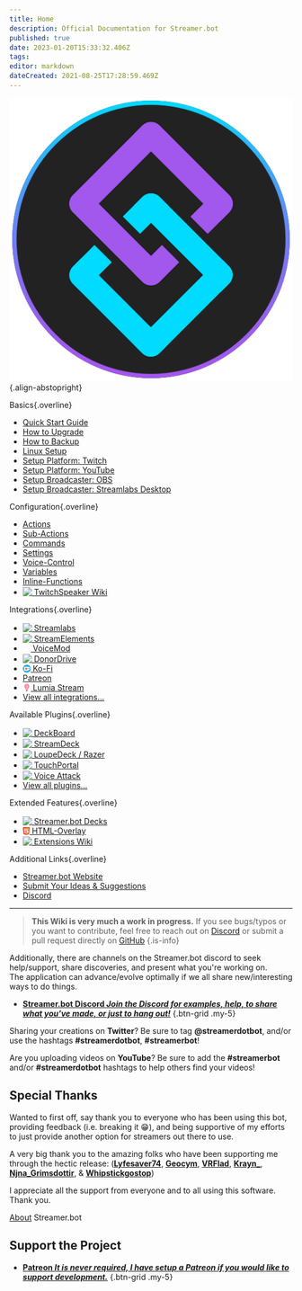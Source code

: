```yaml
---
title: Home
description: Official Documentation for Streamer.bot
published: true
date: 2023-01-20T15:33:32.406Z
tags: 
editor: markdown
dateCreated: 2021-08-25T17:28:59.469Z
---
```


![streamerbot.png](/logos/streamerbot.png){.align-abstopright}

<section class="overview-grid my-5">
<div>

Basics{.overline}
* [<i class="primary--text mdi mdi-rocket-launch"></i> Quick Start Guide](/Quick-Start)
* [<i class="primary--text mdi mdi-publish"></i> How to Upgrade](/Update)
* [<i class="primary--text mdi mdi-backup-restore"></i> How to Backup](/Backup)
* [<i class="primary--text mdi mdi-linux"></i> Linux Setup](/Linux-Support)
* [Setup Platform: Twitch](/Platforms/Twitch)
* [Setup Platform: YouTube](/Platforms/YouTube)
* [Setup Broadcaster: OBS](/Broadcasters/OBS)
* [Setup Broadcaster: Streamlabs Desktop](/Broadcasters/StreamlabsDesktop)
</div>
<div>

Configuration{.overline}
* [Actions](/Actions)
* [Sub-Actions](/Sub-Actions)
* [Commands](/Commands)
* [Settings](/Settings)
* [Voice-Control](/Voice-Control)
* [Variables](/Variables)
* [Inline-Functions](/Inline-Functions)
* [<img style="height: 1em; transform: translateY(2px);" src="https://streamer.bot/twitchspeaker/logo.svg"> TwitchSpeaker Wiki](/Integrations/TwitchSpeaker)
  
</div>

<div>

Integrations{.overline}
* [<img style="height: 1em; transform: translateY(2px);" src="https://streamer.bot/img/integrations/streamlabs.png"> Streamlabs](/Integrations/Streamlabs)
* [<img style="height: 1em; transform: translateY(2px);" src="https://streamer.bot/img/integrations/streamelements.png"> StreamElements](/Integrations/StreamElements)
* [<img style="height: 1em; transform: translateY(2px);" src="/logos/voicemod.png"> VoiceMod](/Integrations/VoiceMod)
* [<img style="height: 1em; transform: translateY(2px);" src="/donordrive.webp"> DonorDrive](/Integrations/DonorDrive)
* [<img style="height: 1em; transform: translateY(2px);" src="/ko-fi_icon_rgb_rounded.png"> Ko-Fi](/Integrations/Ko-Fi)
* [<i class="mdi mdi-patreon text--patreon"></i> Patreon](/Integrations/Patreon)
* [<img style="height: 1em; transform: translateY(2px);" src="/logos/lumia_stream.png"> Lumia Stream](/Integrations/Lumia-Stream)
* [View all integrations...](/Integrations)

</div>

<div>

Available Plugins{.overline}
* [<img style="height: 1em; transform: translateY(2px);" src="https://streamer.bot/img/integrations/deckboard.png"> DeckBoard](https://github.com/rivafarabi/streamerbot-deckboard)
* [<img style="height: 1em; transform: translateY(2px);" src="https://streamer.bot/img/integrations/streamdeck.png"> StreamDeck](/Plugins/Stream-Deck)
* [<img style="height: 1em; transform: translateY(2px);" src="https://streamer.bot/img/integrations/loupedeck.jpg"> LoupeDeck / Razer](https://github.com/XeroxDev/Loupedeck-plugin-StreamerBot)
* [<img style="height: 1em; transform: translateY(2px);" src="https://streamer.bot/img/integrations/touchportal.png"> TouchPortal](https://www.christophecvb.com/touch-portal/plugins/streamer-bot)
* [<img style="height: 1em; transform: translateY(2px);" src="https://streamer.bot/img/integrations/voiceattack.png"> Voice Attack](https://github.com/nate1280/voiceattack-Streamer.bot)
* [View all plugins...](/Plugins)

</div>

<div>

Extended Features{.overline}
* [<img style="height: 1em; transform: translateY(2px);" src="https://streamer.bot/img/deck-logo.png"> Streamer.bot Decks](/Extended-Features/HTML-Decks)
* [<img style="height: 1em; transform: translateY(2px);" src="/logos/html.svg"> HTML-Overlay](/Extended-Features/HTML-Overlay)
* [<img style="height: 1em; transform: translateY(2px);" src="https://extensions.streamer.bot/logos/streamerbot-ext-logo.png"> Extensions Wiki](https://extensions.streamer.bot)

</div>

<div>

Additional Links{.overline}
* [Streamer.bot Website](https://streamer.bot)
* [Submit Your Ideas &amp; Suggestions](https://ideas.streamer.bot)
* [Discord](https://discord.streamer.bot)

</div>
</section>

---

> **This Wiki is very much a work in progress.**
> If you see bugs/typos or you want to contribute, feel free to reach out on [Discord](https://discord.streamer.bot) or submit a pull request directly on [GitHub](https://github.com/Streamerbot/streamerbot-wiki)
{.is-info}


Additionally, there are channels on the Streamer.bot discord to seek help/support, share discoveries, and present what you're working on.  
The application can advance/evolve optimally if we all share new/interesting ways to do things.

- [<i class="mdi mdi-discord text--discord"></i> **Streamer.bot Discord *Join the Discord for examples, help, to share what you've made, or just to hang out!***](https://discord.streamer.bot)
{.btn-grid .my-5}

Sharing your creations on **Twitter**? Be sure to tag **@streamerdotbot**, and/or use the hashtags **#streamerdotbot**, **#streamerbot**!

Are you uploading videos on **YouTube**? Be sure to add the **#streamerbot** and/or **#streamerdotbot** hashtags to help others find your videos!


## Special Thanks

Wanted to first off, say thank you to everyone who has been using this bot, providing feedback (i.e. breaking it 😁), and being supportive of my efforts to just provide another option for streamers out there to use.

A very big thank you to the amazing folks who have been supporting me through the hectic release:
(**[Lyfesaver74](https://twitch.tv/lyfesaver74)**, **[Geocym](https://twitch.tv/geocym)**, **[VRFlad](https://twitch.tv/vrflad)**, **[Krayn_](https://twitch.tv/krayn_)**, **[Njna_Grimsdottir](https://twitch.tv/njna_grimsdottir)**, & **[Whipstickgostop](https://twitch.tv/whipstickgostop)**)

I appreciate all the support from everyone and to all using this software.  Thank you.

[About](/About) Streamer.bot

## Support the Project

- [<i class="mdi mdi-patreon text--patreon"></i> **Patreon *It is never required, I have setup a Patreon if you would like to support development.***](https://patreon.com/nate1280)
{.btn-grid .my-5}